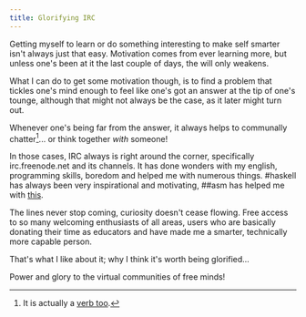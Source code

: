 ```yaml
---
title: Glorifying IRC
---
```

Getting myself to learn or do something interesting to make self smarter isn't always just that easy. Motivation comes from ever learning more, but unless one's been at it the last couple of days, the will only weakens.

What I can do to get some motivation though,
is to find a problem that tickles one's mind enough
to feel like one's got an answer at the tip of one's tounge, although that might not always be the case, as it later might turn out.

Whenever one's being far from the answer, it always helps to communally chatter[^verb]...
or think together *with* someone!

In those cases, IRC always is right around the corner, specifically irc.freenode.net and its channels.
It has done wonders with my english, programming skills, boredom and helped me with numerous things.
\#haskell has always been very inspirational and motivating,
\##asm has helped me with [this](https://github.com/siers/stoical).

The lines never stop coming, curiosity doesn't cease flowing.
Free access to so many welcoming enthusiasts of all areas,
users who are basically donating their time as educators
and have made me a smarter, technically more capable person.

That's what I like about it; why I think it's worth being glorified...

Power and glory to the virtual communities of free minds!

[^verb]: It is actually a [verb too](https://en.wiktionary.org/wiki/chatter#Verb).
[^yes]: My expectations here are indeed too high.
